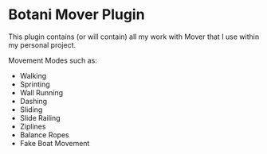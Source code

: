 # Botani Mover Plugin
This plugin contains (or will contain) all my work with Mover that I use within my personal project.

Movement Modes such as:
- Walking
- Sprinting
- Wall Running
- Dashing
- Sliding
- Slide Railing
- Ziplines
- Balance Ropes
- Fake Boat Movement
